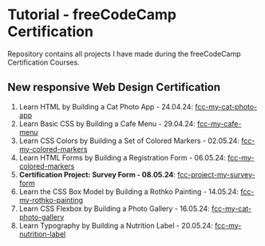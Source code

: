 # Tutorial - freeCodeCamp Certification

Repository contains all projects I have made during the freeCodeCamp Certification Courses.

## New responsive Web Design Certification

1.  Learn HTML by Building a Cat Photo App - 24.04.24: [fcc-my-cat-photo-app](https://fcc-my-cat-photo-app.netlify.app/)
2.  Learn Basic CSS by Building a Cafe Menu - 29.04.24: [fcc-my-cafe-menu](https://fcc-my-cafe-menu.netlify.app/)
3.  Learn CSS Colors by Building a Set of Colored Markers - 02.05.24: [fcc-my-colored-markers](https://fcc-my-colored-markers.netlify.app/)
4.  Learn HTML Forms by Building a Registration Form - 06.05.24: [fcc-my-colored-markers](https://fcc-my-registration-form.netlify.app/)
5.  **Certification Project: Survey Form - 08.05.24**: [fcc-project-my-survey-form](https://fcc-project-my-survey-form.netlify.app/)
6.  Learn the CSS Box Model by Building a Rothko Painting - 14.05.24: [fcc-my-rothko-painting](https://fcc-my-rothko-painting.netlify.app/)
7.  Learn CSS Flexbox by Building a Photo Gallery - 16.05.24: [fcc-my-cat-photo-gallery](https://fcc-my-cat-photo-gallery.netlify.app/)
8.  Learn Typography by Building a Nutrition Label - 20.05.24: [fcc-my-nutrition-label](https://fcc-my-nutrition-label.netlify.app/)
